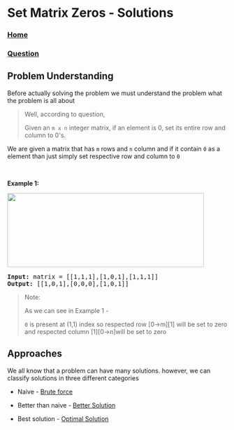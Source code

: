 # Set Matrix Zeros - Solutions

### [Home](../../../README.md)

### [Question](../readme.md)

## Problem Understanding

Before actually solving the problem we must understand the problem what the problem is all about

> Well, according to question,
>
> Given an `m x n` integer matrix, if an element is 0, set its entire row and column to 0's.

We are given a matrix that has `m` rows and `n` column and if it contain `0` as a element than just simply set respective row and column to `0`

<p>&nbsp;</p>
<p><strong class="example">Example 1:</strong></p>
<img alt="" src="https://assets.leetcode.com/uploads/2020/08/17/mat1.jpg" style="width: 450px; height: 169px;" />
<pre>
<strong>Input:</strong> matrix = [[1,1,1],[1,0,1],[1,1,1]]
<strong>Output:</strong> [[1,0,1],[0,0,0],[1,0,1]]
</pre>

> Note:
>
> As we can see in Example 1 -
>
> `0` is present at (1,1) index so respected row [0->m][1] will be set to zero
> and respected column [1][0->n]will be set to zero

## Approaches

We all know that a problem can have many solutions. however, we can classify solutions in three different categories

- Naive - [Brute force](./naive/readme.md)

- Better than naive - [Better Solution]()

- Best solution - [Optimal Solution]()
